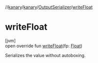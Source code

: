 //[kanary](../../../index.md)/[kanary](../index.md)/[OutputSerializer](index.md)/[writeFloat](write-float.md)

# writeFloat

[jvm]\
open override fun [writeFloat](write-float.md)(fp: [Float](https://kotlinlang.org/api/latest/jvm/stdlib/kotlin/-float/index.html))

Serializes the value without autoboxing.
